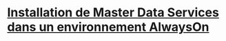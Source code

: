 # [Installation de Master Data Services dans un environnement AlwaysOn](installing-mds-in-an-alwayson-group-environment.md)